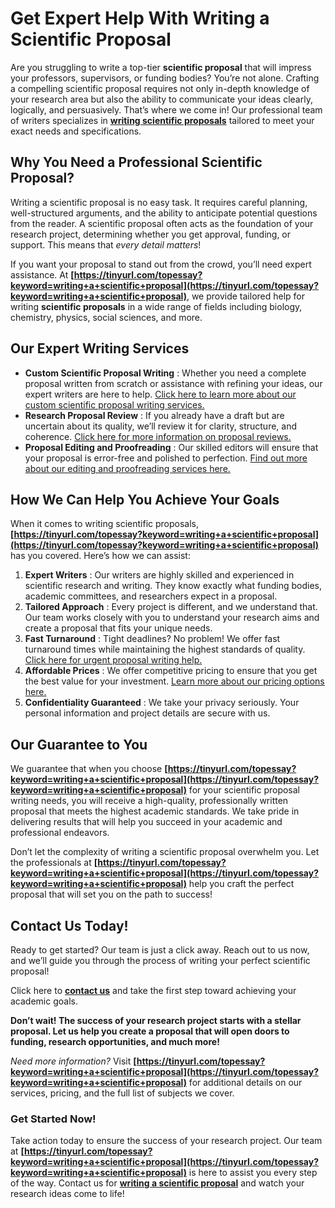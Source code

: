 # Get Expert Help With Writing a Scientific Proposal

Are you struggling to write a top-tier **scientific proposal** that will impress your professors, supervisors, or funding bodies? You’re not alone. Crafting a compelling scientific proposal requires not only in-depth knowledge of your research area but also the ability to communicate your ideas clearly, logically, and persuasively. That’s where we come in! Our professional team of writers specializes in **[writing scientific proposals](https://tinyurl.com/topessay?keyword=writing+a+scientific+proposal)** tailored to meet your exact needs and specifications.

## Why You Need a Professional Scientific Proposal?

Writing a scientific proposal is no easy task. It requires careful planning, well-structured arguments, and the ability to anticipate potential questions from the reader. A scientific proposal often acts as the foundation of your research project, determining whether you get approval, funding, or support. This means that _every detail matters_!

If you want your proposal to stand out from the crowd, you’ll need expert assistance. At **[https://tinyurl.com/topessay?keyword=writing+a+scientific+proposal](https://tinyurl.com/topessay?keyword=writing+a+scientific+proposal)**, we provide tailored help for writing **scientific proposals** in a wide range of fields including biology, chemistry, physics, social sciences, and more.

## Our Expert Writing Services

- **Custom Scientific Proposal Writing** : Whether you need a complete proposal written from scratch or assistance with refining your ideas, our expert writers are here to help. [Click here to learn more about our custom scientific proposal writing services.](https://tinyurl.com/topessay?keyword=writing+a+scientific+proposal)
- **Research Proposal Review** : If you already have a draft but are uncertain about its quality, we’ll review it for clarity, structure, and coherence. [Click here for more information on proposal reviews.](https://tinyurl.com/topessay?keyword=writing+a+scientific+proposal)
- **Proposal Editing and Proofreading** : Our skilled editors will ensure that your proposal is error-free and polished to perfection. [Find out more about our editing and proofreading services here.](https://tinyurl.com/topessay?keyword=writing+a+scientific+proposal)

## How We Can Help You Achieve Your Goals

When it comes to writing scientific proposals, **[https://tinyurl.com/topessay?keyword=writing+a+scientific+proposal](https://tinyurl.com/topessay?keyword=writing+a+scientific+proposal)** has you covered. Here’s how we can assist:

1. **Expert Writers** : Our writers are highly skilled and experienced in scientific research and writing. They know exactly what funding bodies, academic committees, and researchers expect in a proposal.
2. **Tailored Approach** : Every project is different, and we understand that. Our team works closely with you to understand your research aims and create a proposal that fits your unique needs.
3. **Fast Turnaround** : Tight deadlines? No problem! We offer fast turnaround times while maintaining the highest standards of quality. [Click here for urgent proposal writing help.](https://tinyurl.com/topessay?keyword=writing+a+scientific+proposal)
4. **Affordable Prices** : We offer competitive pricing to ensure that you get the best value for your investment. [Learn more about our pricing options here.](https://tinyurl.com/topessay?keyword=writing+a+scientific+proposal)
5. **Confidentiality Guaranteed** : We take your privacy seriously. Your personal information and project details are secure with us.

## Our Guarantee to You

We guarantee that when you choose **[https://tinyurl.com/topessay?keyword=writing+a+scientific+proposal](https://tinyurl.com/topessay?keyword=writing+a+scientific+proposal)** for your scientific proposal writing needs, you will receive a high-quality, professionally written proposal that meets the highest academic standards. We take pride in delivering results that will help you succeed in your academic and professional endeavors.

Don’t let the complexity of writing a scientific proposal overwhelm you. Let the professionals at **[https://tinyurl.com/topessay?keyword=writing+a+scientific+proposal](https://tinyurl.com/topessay?keyword=writing+a+scientific+proposal)** help you craft the perfect proposal that will set you on the path to success!

## Contact Us Today!

Ready to get started? Our team is just a click away. Reach out to us now, and we’ll guide you through the process of writing your perfect scientific proposal!

Click here to **[contact us](https://tinyurl.com/topessay?keyword=writing+a+scientific+proposal)** and take the first step toward achieving your academic goals.

**Don’t wait! The success of your research project starts with a stellar proposal. Let us help you create a proposal that will open doors to funding, research opportunities, and much more!**

_Need more information?_ Visit **[https://tinyurl.com/topessay?keyword=writing+a+scientific+proposal](https://tinyurl.com/topessay?keyword=writing+a+scientific+proposal)** for additional details on our services, pricing, and the full list of subjects we cover.

### Get Started Now!

Take action today to ensure the success of your research project. Our team at **[https://tinyurl.com/topessay?keyword=writing+a+scientific+proposal](https://tinyurl.com/topessay?keyword=writing+a+scientific+proposal)** is here to assist you every step of the way. Contact us for **[writing a scientific proposal](https://tinyurl.com/topessay?keyword=writing+a+scientific+proposal)** and watch your research ideas come to life!
